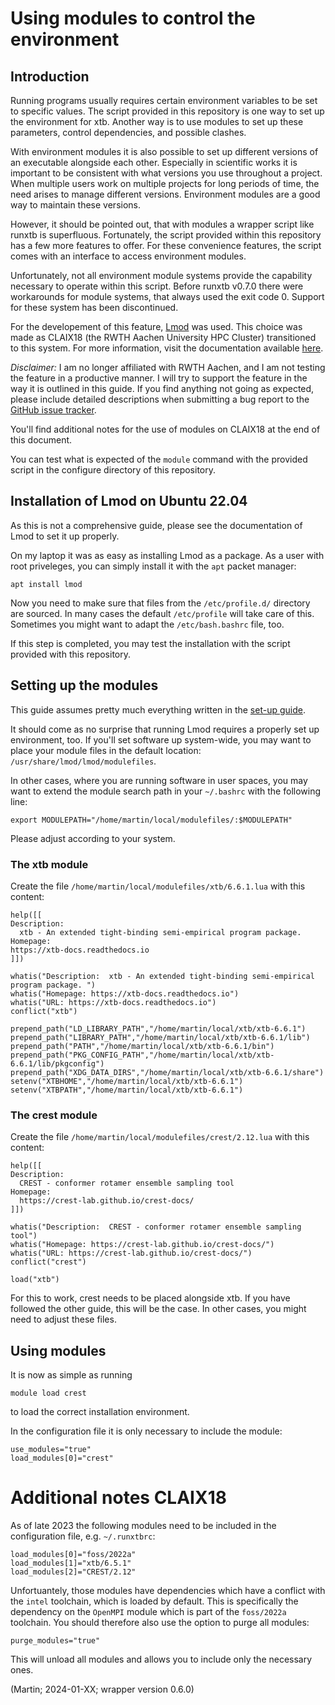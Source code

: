 # Using modules to control the environment

## Introduction

Running programs usually requires certain environment variables to be set to specific values.
The script provided in this repository is one way to set up the environment for xtb.
Another way is to use modules to set up these parameters, control dependencies, and possible clashes.

With environment modules it is also possible to set up different versions of an executable alongside each other.
Especially in scientific works it is important to be consistent with what versions you use throughout a project.
When multiple users work on multiple projects for long periods of time, the need arises to manage different versions.
Environment modules are a good way to maintain these versions.

However, it should be pointed out, that with modules a wrapper script like runxtb is superfluous.
Fortunately, the script provided within this repository has a few more features to offer.
For these convenience features, the script comes with an interface to access environment modules.

Unfortunately, not all environment module systems provide the capability necessary to operate within this script.
Before runxtb v0.7.0 there were workarounds for module systems, that always used the exit code 0.
Support for these system has been discontinued.

For the developement of this feature, [Lmod](https://lmod.readthedocs.io/) was used.
This choice was made as CLAIX18 (the RWTH Aachen University HPC Cluster) transitioned to this system.
For more information, visit the documentation available
[here](https://help.itc.rwth-aachen.de/service/rhr4fjjutttf/article/450d33cc19fd4e50b1dd07027e9b55bd/#user-content-toolchains).

*Disclaimer:*
I am no longer affiliated with RWTH Aachen, and I am not testing the feature in a productive manner.
I will try to support the feature in the way it is outlined in this guide.
If you find anything not going as expected,
please include detailed descriptions when submitting a bug report to the
[GitHub issue tracker](https://github.com/polyluxus/runxtb.bash/issues).

You'll find additional notes for the use of modules on CLAIX18 at the end of this document.

You can test what is expected of the `module` command with the provided script in the configure directory of this repository.

## Installation of Lmod on Ubuntu 22.04

As this is not a comprehensive guide, please see the documentation of Lmod to set it up properly.

On my laptop it was as easy as installing Lmod as a package. 
As a user with root priveleges, you can simply install it with the `apt` packet manager:
```
apt install lmod
```

Now you need to make sure that files from the `/etc/profile.d/` directory are sourced.
In many cases the default `/etc/profile` will take care of this. 
Sometimes you might want to adapt the `/etc/bash.bashrc` file, too.

If this step is completed, you may test the installation with the script provided with this repository.

## Setting up the modules

This guide assumes pretty much everything written in the [set-up guide](./set-up.md).

It should come as no surprise that running Lmod requires a properly set up environment, too.
If you'll set software up system-wide, you may want to place your module files in the default location:
`/usr/share/lmod/lmod/modulefiles`.

In other cases, where you are running software in user spaces, you may want to extend the module search path in your `~/.bashrc` 
with the following line:
```
export MODULEPATH="/home/martin/local/modulefiles/:$MODULEPATH"
```
Please adjust according to your system.

### The xtb module

Create the file `/home/martin/local/modulefiles/xtb/6.6.1.lua` with this content:
```
help([[
Description:
  xtb - An extended tight-binding semi-empirical program package. 
Homepage:
https://xtb-docs.readthedocs.io
]])

whatis("Description:  xtb - An extended tight-binding semi-empirical program package. ")
whatis("Homepage: https://xtb-docs.readthedocs.io")
whatis("URL: https://xtb-docs.readthedocs.io")
conflict("xtb")

prepend_path("LD_LIBRARY_PATH","/home/martin/local/xtb/xtb-6.6.1")
prepend_path("LIBRARY_PATH","/home/martin/local/xtb/xtb-6.6.1/lib")
prepend_path("PATH","/home/martin/local/xtb/xtb-6.6.1/bin")
prepend_path("PKG_CONFIG_PATH","/home/martin/local/xtb/xtb-6.6.1/lib/pkgconfig")
prepend_path("XDG_DATA_DIRS","/home/martin/local/xtb/xtb-6.6.1/share")
setenv("XTBHOME","/home/martin/local/xtb/xtb-6.6.1")
setenv("XTBPATH","/home/martin/local/xtb/xtb-6.6.1")
```

### The crest module
Create the file `/home/martin/local/modulefiles/crest/2.12.lua` with this content:
```
help([[
Description:
  CREST - conformer rotamer ensemble sampling tool
Homepage:
  https://crest-lab.github.io/crest-docs/
]])

whatis("Description:  CREST - conformer rotamer ensemble sampling tool")
whatis("Homepage: https://crest-lab.github.io/crest-docs/")
whatis("URL: https://crest-lab.github.io/crest-docs/")
conflict("crest")

load("xtb")
```
For this to work, crest needs to be placed alongside xtb.
If you have followed the other guide, this will be the case.
In other cases, you might need to adjust these files.

## Using modules

It is now as simple as running 
```
module load crest
```
to load the correct installation environment.

In the configuration file it is only necessary to include the module:
```
use_modules="true"
load_modules[0]="crest"
```

# Additional notes CLAIX18

As of late 2023 the following modules need to be included in the configuration file, e.g. `~/.runxtbrc`:
```
load_modules[0]="foss/2022a"
load_modules[1]="xtb/6.5.1"
load_modules[2]="CREST/2.12"
```
Unfortuantely, those modules have dependencies which have a conflict with the `intel` toolchain,
which is loaded by default. 
This is specifically the dependency on the `OpenMPI` module which is part of the `foss/2022a` toolchain.
You should therefore also use the option to purge all modules:
```
purge_modules="true"
```
This will unload all modules and allows you to include only the necessary ones.

(Martin; 2024-01-XX; wrapper version 0.6.0)
